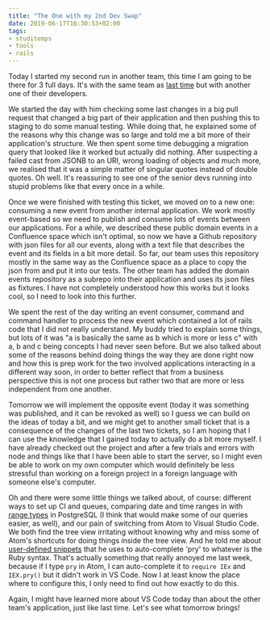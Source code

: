 ```yaml
---
title: "The One with my 2nd Dev Swap"
date: 2019-06-17T16:30:53+02:00
tags: 
- studitemps
- tools
- rails
---
```


Today I started my second run in another team, this time I am going to be there for 3 full days. It's with the same team as [last time](../2019-05-15-developer-exchange) but with another one of their developers. 

We started the day with him checking some last changes in a big pull request that changed a big part of their application and then pushing this to staging to do some manual testing. While doing that, he explained some of the reasons why this change was so large and told me a bit more of their application's structure. We then spent some time debugging a migration query that looked like it worked but actually did nothing. After suspecting a failed cast from JSONB to an URI, wrong loading of objects and much more, we realised that it was a simple matter of singular quotes instead of double quotes. Oh well. It's reassuring to see one of the senior devs running into stupid problems like that every once in a while.

Once we were finished with testing this ticket, we moved on to a new one: consuming a new event from another internal application. We work mostly event-based so we need to publish and consume lots of events between our applications. For a while, we described these public domain events in a Confluence space which isn't optimal, so now we have a Github repository with json files for all our events, along with a text file that describes the event and its fields in a bit more detail. So far, our team uses this repository mostly in the same way as the Confluence space as a place to copy the json from and put it into our tests. The other team has added the domain events repository as a subrepo into their application and uses its json files as fixtures. I have not completely understood how this works but it looks cool, so I need to look into this further. 

We spent the rest of the day writing an event consumer, command and command handler to process the new event which contained a lot of rails code that I did not really understand. My buddy tried to explain some things, but lots of it was "a is basically the same as b which is more or less c" with a, b and c being concepts I had never seen before. But we also talked about some of the reasons behind doing things the way they are done right now and how this is prep work for the two involved applications interacting in a different way soon, in order to better reflect that from a business perspective this is not one process but rather two that are more or less independent from one another. 

Tomorrow we will implement the opposite event (today it was something was published, and it can be revoked as well) so I guess we can build on the ideas of today a bit, and we might get to another small ticket that is a consequence of the changes of the last two tickets, so I am hoping that I can use the knowledge that I gained today to actually do a bit more myself. I have already checked out the project and after a few trials and errors with node and things like that I have been able to start the server, so I might even be able to work on my own computer which would definitely be less stressful than working on a foreign project in a foreign language with someone else's computer.

Oh and there were some little things we talked about, of course: different ways to set up CI and queues, comparing date and time ranges in with [range types](https://www.postgresql.org/docs/9.3/rangetypes.html) in PostgreSQL (I think that would make some of our queries easier, as well), and our pain of switching from Atom to Visual Studio Code. We both find the tree view irritating without knowing why and miss some of Atom's shortcuts for doing things inside the tree view. And he told me about [user-defined snippets](https://code.visualstudio.com/docs/editor/userdefinedsnippets) that he uses to auto-complete 'pry' to whatever is the Ruby syntax. That's actually something that really annoyed me last week, because if I type `pry` in Atom, I can auto-complete it to `require IEx` and `IEX.pry()` but it didn't work in VS Code. Now I at least know the place where to configure this, I only need to find out how exactly to do this. 

Again, I might have learned more about VS Code today than about the other team's application, just like last time. Let's see what tomorrow brings!